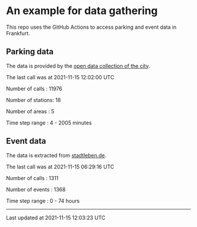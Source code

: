 # An example for data gathering

This repo uses the GitHub Actions to access parking and event data in Frankfurt.

## Parking data
The data is provided by the [open data collection of the city](https://www.offenedaten.frankfurt.de/).

The last call was at 2021-11-15 12:02:00 UTC

Number of calls   : 11976

Number of stations:    18

Number of areas   :     5

Time step range   :     4 -  2005 minutes


## Event data
The data is extracted from [stadtleben.de](https://stadtleben.de/frankfurt/).

The last call was at 2021-11-15 06:29:16 UTC

Number of calls   : 1311

Number of events  : 1368

Time step range   :    0 -   74 hours


----

Last updated at 2021-11-15 12:03:23 UTC
